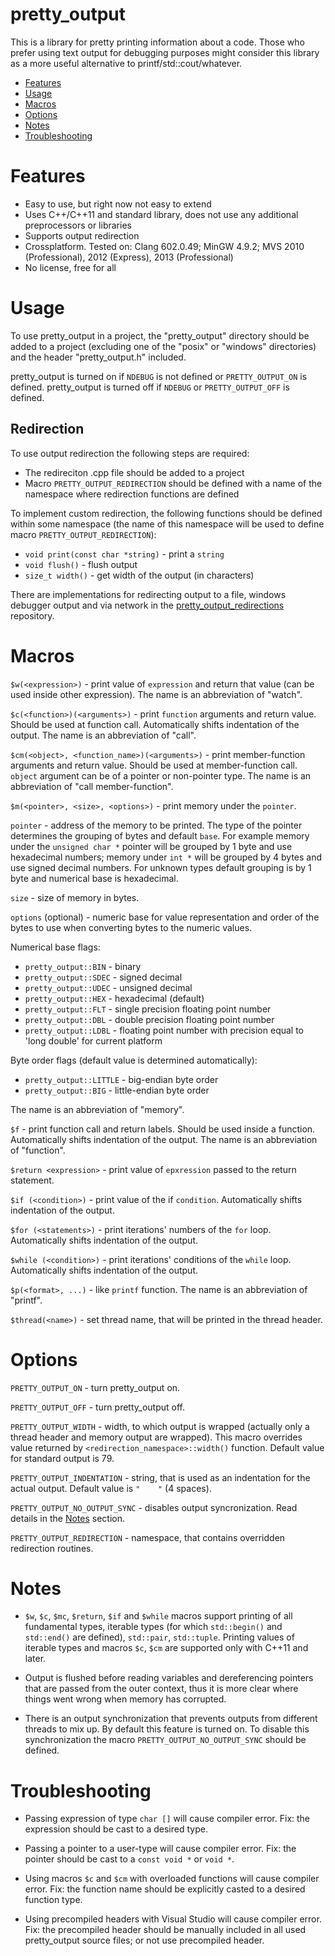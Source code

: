 # pretty_output

This is a library for pretty printing information about a code. Those who prefer using text output for debugging purposes might consider this library as a more useful alternative to printf/std::cout/whatever.



- [Features](#features)
- [Usage](#usage)
- [Macros](#macros)
- [Options](#options)
- [Notes](#notes)
- [Troubleshooting](#troubleshooting)



# Features

* Easy to use, but right now not easy to extend
* Uses C++/C++11 and standard library, does not use any additional preprocessors or libraries
* Supports output redirection
* Crossplatform. Tested on: Clang 602.0.49; MinGW 4.9.2; MVS 2010 (Professional), 2012 (Express), 2013 (Professional)
* No license, free for all



# Usage

To use pretty_output in a project, the "pretty_output" directory should be added to a project (excluding one of the "posix" or "windows" directories) and the header "pretty_output.h" included.

pretty_output is turned on if `NDEBUG` is not defined or `PRETTY_OUTPUT_ON` is defined. pretty_output is turned off if `NDEBUG` or `PRETTY_OUTPUT_OFF` is defined.


## Redirection

To use output redirection the following steps are required:
* The redireciton .cpp file should be added to a project
* Macro `PRETTY_OUTPUT_REDIRECTION` should be defined with a name of the namespace where redirection functions are defined

To implement custom redirection, the following functions should be defined within some namespace (the name of this namespace will be used to define macro `PRETTY_OUTPUT_REDIRECTION`):
* `void print(const char *string)` - print a `string`
* `void flush()` - flush output
* `size_t width()` - get width of the output (in characters)

There are implementations for redirecting output to a file, windows debugger output and via network in the [pretty_output_redirections](https://github.com/shrpnsld/pretty_output_redirections) repository.



# Macros

`$w(<expression>)` - print value of `expression` and return that value (can be used inside other expression).
The name is an abbreviation of "watch".

`$c(<function>)(<arguments>)` - print `function` arguments and return value. Should be used at function call. Automatically shifts indentation of the output.
The name is an abbreviation of "call".

`$cm(<object>, <function_name>)(<arguments>)` - print member-function arguments and return value. Should be used at member-function call. `object` argument can be of a pointer or non-pointer type.
The name is an abbreviation of "call member-function".

`$m(<pointer>, <size>, <options>)` - print memory under the `pointer`.

`pointer` - address of the memory to be printed. The type of the pointer determines the grouping of bytes and default `base`. For example memory under the `unsigned char *` pointer will be grouped by 1 byte and use hexadecimal numbers; memory under `int *` will be grouped by 4 bytes and use signed decimal numbers. For unknown types default grouping is by 1 byte and numerical base is hexadecimal.

`size` - size of memory in bytes.

`options` (optional) - numeric base for value representation and order of the bytes to use when converting bytes to the numeric values.

Numerical base flags:
* `pretty_output::BIN` - binary
* `pretty_output::SDEC` - signed decimal
* `pretty_output::UDEC` - unsigned decimal
* `pretty_output::HEX` - hexadecimal (default)
* `pretty_output::FLT` - single precision floating point number
* `pretty_output::DBL` - double precision floating point number
* `pretty_output::LDBL` - floating point number with precision equal to 'long double' for current platform

Byte order flags (default value is determined automatically):
* `pretty_output::LITTLE` - big-endian byte order
* `pretty_output::BIG` - little-endian byte order

The name is an abbreviation of "memory".

`$f` - print function call and return labels. Should be used inside a function. Automatically shifts indentation of the output.
The name is an abbreviation of "function".

`$return <expression>` - print value of `epxression` passed to the return statement.

`$if (<condition>)` - print value of the if `condition`. Automatically shifts indentation of the output.

`$for (<statements>)` - print iterations' numbers of the `for` loop. Automatically shifts indentation of the output.

`$while (<condition>)` - print iterations' conditions of the `while` loop. Automatically shifts indentation of the output.

`$p(<format>, ...)` - like `printf` function. The name is an abbreviation of "printf".

`$thread(<name>)` - set thread name, that will be printed in the thread header.



# Options

`PRETTY_OUTPUT_ON` - turn pretty_output on.

`PRETTY_OUTPUT_OFF` - turn pretty_output off.

`PRETTY_OUTPUT_WIDTH` - width, to which output is wrapped (actually only a thread header and memory output are wrapped). This macro overrides value returned by `<redirection_namespace>::width()` function. Default value for standard output is 79.

`PRETTY_OUTPUT_INDENTATION` - string, that is used as an indentation for the actual output. Default value is `"    "` (4 spaces).

`PRETTY_OUTPUT_NO_OUTPUT_SYNC` - disables output syncronization. Read details in the [Notes](#notes) section.

`PRETTY_OUTPUT_REDIRECTION` - namespace, that contains overridden redirection routines.



# Notes

* `$w`, `$c`, `$mc`, `$return`, `$if` and `$while` macros support printing of all fundamental types, iterable types (for which `std::begin()` and `std::end()` are defined), `std::pair`, `std::tuple`. Printing values of iterable types and macros `$c`, `$cm` are supported only with C++11 and later.

* Output is flushed before reading variables and dereferencing pointers that are passed from the outer context, thus it is more clear where things went wrong when memory has corrupted.

* There is an output synchronization that prevents outputs from different threads to mix up. By default this feature is turned on. To disable this synchronization the macro `PRETTY_OUTPUT_NO_OUTPUT_SYNC` should be defined.



# Troubleshooting

* Passing expression of type `char []` will cause compiler error. Fix: the expression should be cast to a desired type.

* Passing a pointer to a user-type will cause compiler error. Fix: the pointer should be cast to a `const void *` or `void *`.

* Using macros `$c` and `$cm` with overloaded functions will cause compiler error. Fix: the function name should be explicitly casted to a desired function type.

* Using precompiled headers with Visual Studio will cause compiler error. Fix: the precompiled header should be manually included in all used pretty_output source files; or not use precompiled header.

